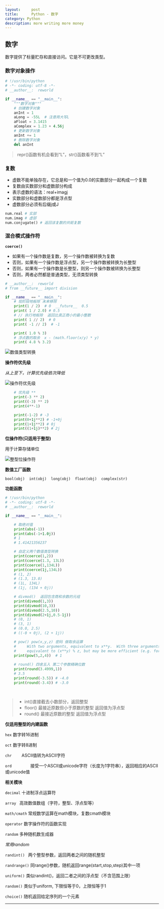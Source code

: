 ```yaml
---
layout:     post
title:      Python - 数字
category: Python
description: more writing more money
---
```



## 数字

数字提供了标量贮存和直接访问。它是不可更改类型。

###  数字对象操作

~~~python
# !/usr/bin/python
# -*- coding: utf-8 -*-
# __author__:  reworld

if __name__ == "__main__":
    """数字对象"""
    # 创建数字对象
    anInt = 1
    aLong = -55L  # 注意用大写L
    aFloat = 3.1415
    aComplex = 1.23 + 4.56j
    # 更新数字对象
    anInt += 1
    # 删除数字对象
    del anInt
~~~

>repr()函数有机会看到“L”，str()函数看不到“L”

### 复数

* 虚数不能单独存在，它总是和一个值为0.0的实数部分一起构成一个复数
* 复数由实数部分和虚数部分构成
* 表示虚数的语法：real+imagj
* 实数部分和虚数部分都是浮点型
* 虚数部分必须有后缀j或J

~~~python
num.real # 实部
num.imag # 虚部
num.conjugate() # 返回该复数的共轭复数
~~~

### 混合模式操作符

**`coerce()`**

* 如果有一个操作数是复数，另一个操作数被转换为复数
* 否则，如果有一个操作数是浮点型，另一个操作数被转换为长整型
* 否则，如果有一个操作数是长整型，则另一个操作数被转换为长整型
* 否则，两者必然都是普通类型，无须类型转换

~~~python
# __author__:  reworld
# from __future__ import division

if __name__ == "__main__":
    # 现阶段地板除 未来移除
    print(1 / 2)  # 0  __future__  0.5
    print( 1 / 2.0) # 0.5
    # // 执行地板除  返回比真正商小的最小整数
    print( 1 // 2)  # 0
    print( -1 // 2)  # -1

    print( 1.0 % 3)
    # 浮点数的取余  x - (math.floor(x/y) * y)
    print( 4.8 % 3.2)
~~~



![数值类型转换][1]

**操作符优先级**

*从上至下，计算优先级依次降低*

![操作符优先级][2]



~~~python
    # 优先级 **
    print(-3 ** 2)
    print((-3) ** 2)
    print(4**-1)

    print(-1-2) # -3
    print(0+1j**2) # -1+0j
    print(1+1j**2) # 0j
    print((1+1j)**2) # 2j
~~~

**位操作符(只适用于整型)**

用于计算存储单位

![整型位操作符][3]

**数值工厂函数**

`bool(obj)  int(obj)  long(obj)  float(obj)  complex(str)`

**功能函数**

~~~python
# !/usr/bin/python
# -*- coding: utf-8 -*-
# __author__:  reworld

if __name__ == "__main__":

    # 取绝对值
    print(abs(-1))
    print(abs(-1+1.0j))
    # 1
    # 1.41421356237

    # 自定义两个数值类型转换
    print(coerce(1,2))
    print(coerce(1.3, 13L))
    print(coerce(1,134L))
    print(coerce(1j,134L))
    # (1, 2)
    # (1.3, 13.0)
    # (1L, 134L)
    # (1j, (134 + 0j))

    # divmod()  返回包含商和余数的元组
    print(divmod(1,3))
    print(divmod(10,3))
    print(divmod(2.5,10))
    print(divmod(2+1j,0.5-1j))
    # (0, 1)
    # (3, 1)
    # (0.0, 2.5)
    # ((-0 + 0j), (2 + 1j))

    # pow() pow(x,y,z) 密码 做取余运算
    #     With two arguments, equivalent to x**y.  With three arguments,
    #     equivalent to (x**y) % z, but may be more efficient (e.g. for longs).
    print(pow(5,2,4))  # 1
    
    # round() 四舍五入 第二个参数精确位数
    print(round(3.4999,1))
    # 3.5
    print(round(-3.5)) # -4.0
    print(round(-3.4)) # -3.0
    
    
~~~

>* int()直接截去小数部分，返回整型
>* floor() 最接近原数但小于原数的整型  返回值为浮点型
>* round() 最接近原数的整型  返回值为浮点型

**仅适用整型的内建函数**

`hex`  数字转16进制

`oct`   数字转8进制

`chr  	`    ASCII值转为ASCII字符

`ord        `   接受一个ASCII或unicode字符（长度为1字符串），返回相应的ASCII或unicode值

**相关模块**

`decimal`   十进制浮点运算符

`array `    高效数值数组（字符，整型、浮点型等）

`math/cmath`  常规数学运算在math模块，复数cmath模块

`operator`  数字操作符的函数实现

`random` 多种随机数生成器

*常用random*

`randint() `    两个整型参数，返回两者之间的随机整型

`randrange()`  同range()参数，随机返回range(start,stop,step)其中一项

`uniform()`  类似randint()，返回二者之间的浮点型（不含范围上限）

`random()`  类似于uniform, 下限恒等于0，上限恒等于1

`choice()` 随机返回给定序列的一个元素

------

[1]: http://img.iyzh.club/python/numConver.jpg
[2]: http://img.iyzh.club/python/intOperation.jpg
[3]: http://img.iyzh.club/python/intBiteOpr.jpg


